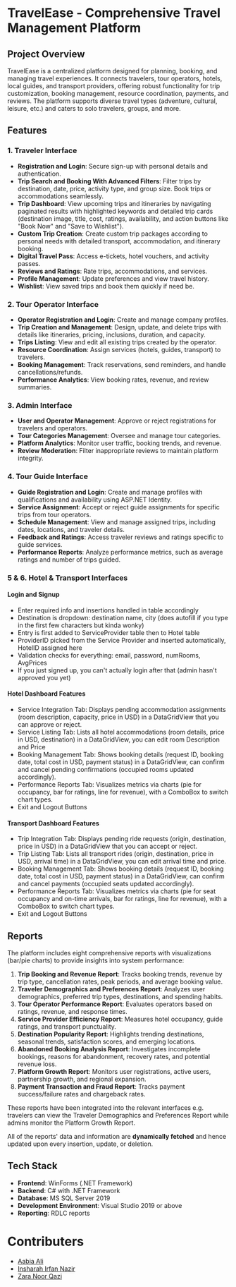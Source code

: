 # TravelEase - Comprehensive Travel Management Platform

## Project Overview
TravelEase is a centralized platform designed for planning, booking, and managing travel experiences. It connects travelers, tour operators, hotels, local guides, and transport providers, offering robust functionality for trip customization, booking management, resource coordination, payments, and reviews. The platform supports diverse travel types (adventure, cultural, leisure, etc.) and caters to solo travelers, groups, and more.

## Features

### 1. Traveler Interface
- **Registration and Login**: Secure sign-up with personal details and authentication.
- **Trip Search and Booking With Advanced Filters**: Filter trips by destination, date, price, activity type, and group size. Book trips or accommodations seamlessly.
- **Trip Dashboard**: View upcoming trips and itineraries by navigating paginated results with highlighted keywords and detailed trip cards (destination image, title, cost, ratings, availability, and action buttons like "Book Now" and "Save to Wishlist").
- **Custom Trip Creation**: Create custom trip packages according to personal needs with detailed transport, accommodation, and itinerary booking.
- **Digital Travel Pass**: Access e-tickets, hotel vouchers, and activity passes.
- **Reviews and Ratings**: Rate trips, accommodations, and services.
- **Profile Management**: Update preferences and view travel history.
- **Wishlist**: View saved trips and book them quickly if need be.

### 2. Tour Operator Interface
- **Operator Registration and Login**: Create and manage company profiles.
- **Trip Creation and Management**: Design, update, and delete trips with details like itineraries, pricing, inclusions, duration, and capacity.
- **Trips Listing**: View and edit all existing trips created by the operator.
- **Resource Coordination**: Assign services (hotels, guides, transport) to travelers.
- **Booking Management**: Track reservations, send reminders, and handle cancellations/refunds.
- **Performance Analytics**: View booking rates, revenue, and review summaries.

### 3. Admin Interface
- **User and Operator Management**: Approve or reject registrations for travelers and operators.
- **Tour Categories Management**: Oversee and manage tour categories.
- **Platform Analytics**: Monitor user traffic, booking trends, and revenue.
- **Review Moderation**: Filter inappropriate reviews to maintain platform integrity.

### 4. Tour Guide Interface
- **Guide Registration and Login**: Create and manage profiles with qualifications and availability using ASP.NET Identity.
- **Service Assignment**: Accept or reject guide assignments for specific trips from tour operators.
- **Schedule Management**: View and manage assigned trips, including dates, locations, and traveler details.
- **Feedback and Ratings**: Access traveler reviews and ratings specific to guide services.
- **Performance Reports**: Analyze performance metrics, such as average ratings and number of trips guided.

### 5 & 6. Hotel & Transport Interfaces
#### Login and Signup
- Enter required info and insertions handled in table accordingly
- Destination is dropdown: destination name, city (does autofill if you type in the first few characters but kinda wonky)
- Entry is first added to ServiceProvider table then to Hotel table
- ProviderID picked from the Service Provider and inserted automatically, HotelID assigned here
- Validation checks for everything: email, password, numRooms, AvgPrices
- If you just signed up, you can't actually login after that (admin hasn't approved you yet)

#### Hotel Dashboard Features
- Service Integration Tab: Displays pending accommodation assignments (room description, capacity, price in USD) in a DataGridView that you can approve or reject.
- Service Listing Tab: Lists all hotel accommodations (room details, price in USD, destination) in a DataGridView, you can edit room Description and Price
- Booking Management Tab: Shows booking details (request ID, booking date, total cost in USD, payment status) in a DataGridView, can confirm and cancel pending confirmations (occupied rooms updated accordingly).
- Performance Reports Tab: Visualizes metrics via charts (pie for occupancy, bar for ratings, line for revenue), with a ComboBox to switch chart types.
- Exit and Logout Buttons
  
#### Transport Dashboard Features
- Trip Integration Tab: Displays pending ride requests (origin, destination, price in USD) in a DataGridView that you can accept or reject.
- Trip Listing Tab: Lists all transport rides (origin, destination, price in USD, arrival time) in a DataGridView, you can edit arrival time and price.
- Booking Management Tab: Shows booking details (request ID, booking date, total cost in USD, payment status) in a DataGridView, can confirm and cancel payments (occupied seats updated accordingly).
- Performance Reports Tab: Visualizes metrics via charts (pie for seat occupancy and on-time arrivals, bar for ratings, line for revenue), with a ComboBox to switch chart types.
- Exit and Logout Buttons

## Reports
The platform includes eight comprehensive reports with visualizations (bar/pie charts) to provide insights into system performance:
1. **Trip Booking and Revenue Report**: Tracks booking trends, revenue by trip type, cancellation rates, peak periods, and average booking value.
2. **Traveler Demographics and Preferences Report**: Analyzes user demographics, preferred trip types, destinations, and spending habits.
3. **Tour Operator Performance Report**: Evaluates operators based on ratings, revenue, and response times.
4. **Service Provider Efficiency Report**: Measures hotel occupancy, guide ratings, and transport punctuality.
5. **Destination Popularity Report**: Highlights trending destinations, seasonal trends, satisfaction scores, and emerging locations.
6. **Abandoned Booking Analysis Report**: Investigates incomplete bookings, reasons for abandonment, recovery rates, and potential revenue loss.
7. **Platform Growth Report**: Monitors user registrations, active users, partnership growth, and regional expansion.
8. **Payment Transaction and Fraud Report**: Tracks payment success/failure rates and chargeback rates.

These reports have been integrated into the relevant interfaces e.g. travelers can view the Traveler Demographics and Preferences Report while admins monitor the Platform Growth Report.

All of the reports' data and information are **dynamically fetched** and hence updated upon every insertion, update, or deletion.

## Tech Stack
- **Frontend**: WinForms (.NET Framework)
- **Backend**: C# with .NET Framework
- **Database**: MS SQL Server 2019
- **Development Environment**: Visual Studio 2019 or above
- **Reporting**: RDLC reports 

# Contributers
  - <a href=https://github.com/AabiaAli>Aabia Ali</a>
  - <a href=https://github.com/insharahn>Insharah Irfan Nazir</a>
  - <a href=https://github.com/ZaraHEREhehe>Zara Noor Qazi</a>

